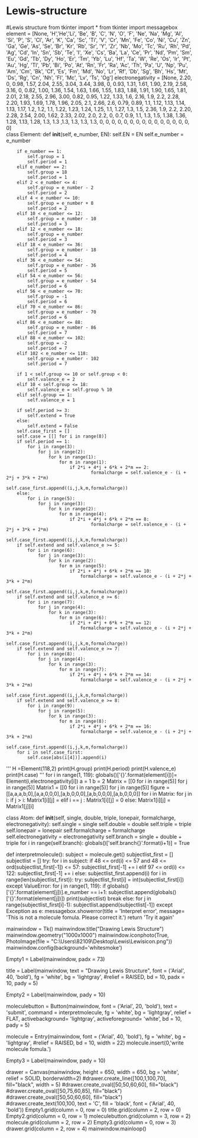 # Lewis-structure
#Lewis structure
from tkinter import *
from tkinter import messagebox
element = [None, 'H','He','Li', 'Be', 'B', 'C', 'N', 'O', 'F', 'Ne', 'Na', 'Mg', 'Al', 'Si', 'P', 'S', 'Cl', 'Ar', 'K', 'Ca', 'Sc', 'Ti', 'V', 'Cr', 'Mn', 'Fe', 'Co', 'Ni', 'Cu', 'Zn', 'Ga', 'Ge', 'As', 'Se', 'Br', 'Kr', 'Rb', 'Sr', 'Y', 'Zr', 'Nb', 'Mo', 'Tc', 'Ru', 'Rh', 'Pd', 'Ag', 'Cd', 'In', 'Sn', 'Sb', 'Te', 'I', 'Xe', 'Cs', 'Ba', 'La', 'Ce', 'Pr', 'Nd', 'Pm', 'Sm', 'Eu', 'Gd', 'Tb', 'Dy', 'Ho', 'Er', 'Tm', 'Yb', 'Lu', 'Hf', 'Ta', 'W', 'Re', 'Os', 'Ir', 'Pt', 'Au', 'Hg', 'Tl', 'Pb', 'Bi', 'Po', 'At', 'Rn', 'Fr', 'Ra', 'Ac', 'Th', 'Pa', 'U', 'Np', 'Pu', 'Am', 'Cm', 'Bk', 'Cf', 'Es', 'Fm', 'Md', 'No', 'Lr', 'Rf', 'Db', 'Sg', 'Bh', 'Hs', 'Mt', 'Ds', 'Rg', 'Cn', 'Nh', 'Fl', 'Mc', 'Lv', 'Ts', 'Og']
electronegativity = [None, 2.20, 0, 0.98, 1.57, 2.04, 2.55, 3.04, 3.44, 3.98, 0, 0.93, 1.31, 1.61, 1.90, 2.19, 2.58, 3.16, 0, 0.82, 1.00, 1.36, 1.54, 1.63, 1.66, 1.55, 1.83, 1.88, 1.91, 1.90, 1.65, 1.81, 2.01, 2.18, 2.55, 2.96, 3.00, 0.82, 0.95, 1.22, 1.33, 1.6, 2.16, 1.9, 2.2, 2.28, 2.20, 1.93, 1.69, 1.78, 1.96, 2.05, 2.1, 2.66, 2.6, 0.79, 0.89, 1.1, 1.12, 1.13, 1.14, 1.13, 1.17, 1.2, 1.2, 1.1, 1.22, 1.23, 1.24, 1.25, 1.1, 1.27, 1.3, 1.5, 2.36, 1.9, 2.2, 2.20, 2.28, 2.54, 2.00, 1.62, 2.33, 2.02, 2.0, 2.2, 0, 0.7, 0.9, 1.1, 1.3, 1.5, 1.38, 1.36, 1.28, 1.13, 1.28, 1.3, 1.3 ,1.3, 1.3, 1.3, 1.3, 0, 0, 0, 0, 0, 0, 0, 0, 0, 0, 0, 0, 0, 0, 0, 0]        
class Element:
    def __init__(self, e_number, EN):
        self.EN = EN
        self.e_number = e_number

        if e_number == 1:
            self.group = 1
            self.period = 1
        elif e_number == 2:
            self.group = 18
            self.period = 1
        elif 2 < e_number <= 4:
            self.group = e_number - 2
            self.period = 2
        elif 4 < e_number <= 10:
            self.group = e_number + 8
            self.period = 2
        elif 10 < e_number <= 12:
            self.group = e_number - 10
            self.period = 3
        elif 12 < e_number <= 18:
            self.group = e_number
            self.period = 3
        elif 18 < e_number <= 36:
            self.group = e_number - 18
            self.period = 4
        elif 36 < e_number <= 54:
            self.group = e_number - 36
            self.period = 5
        elif 54 < e_number <= 56:
            self.group = e_number - 54
            self.period = 6
        elif 56 < e_number <= 70:
            self.group = -1
            self.period = 6
        elif 70 < e_number <= 86:
            self.group = e_number - 70
            self.period = 6
        elif 86 < e_number <= 88:
            self.group = e_number - 86
            self.period = 7
        elif 88 < e_number <= 102:
            self.group = -2
            self.period = 7
        elif 102 < e_number <= 118:
            self.group = e_number - 102
            self.period = 7

        if 1 < self.group <= 10 or self.group < 0:
            self.valence_e = 2
        elif 10 < self.group <= 18:
            self.valence_e = self.group % 10
        elif self.group == 1:
            self.valence_e = 1

        if self.period >= 3:
            self.extend = True
        else:
            self.extend = False
        self.case_first = []
        self.case = [[] for i in range(8)]
        if self.period == 1:
            for i in range(3):
                for j in range(2):
                    for k in range(1):
                        for m in range(1):
                            if 2*i + 4*j + 6*k + 2*m == 2:
                                    formalcharge = self.valence_e - (i + 2*j + 3*k + 2*m)
                                    self.case_first.append((i,j,k,m,formalcharge))
        else:
            for i in range(5):
                for j in range(3):
                    for k in range(2):
                        for m in range(4):
                            if 2*i + 4*j + 6*k + 2*m == 8:
                                    formalcharge = self.valence_e - (i + 2*j + 3*k + 2*m)
                                    self.case_first.append((i,j,k,m,formalcharge))
        if self.extend and self.valence_e >= 5:
            for i in range(6):
                for j in range(3):
                    for k in range(2):
                        for m in range(5):
                            if 2*i + 4*j + 6*k + 2*m == 10:
                                formalcharge = self.valence_e - (i + 2*j + 3*k + 2*m)
                                self.case_first.append((i,j,k,m,formalcharge))
        if self.extend and self.valence_e >= 6:
            for i in range(7):
                for j in range(4):
                    for k in range(3):
                        for m in range(6):
                            if 2*i + 4*j + 6*k + 2*m == 12:
                                formalcharge = self.valence_e - (i + 2*j + 3*k + 2*m)
                                self.case_first.append((i,j,k,m,formalcharge))
        if self.extend and self.valence_e >= 7:
            for i in range(8):
                for j in range(4):
                    for k in range(3):
                        for m in range(7):
                            if 2*i + 4*j + 6*k + 2*m == 14:
                                formalcharge = self.valence_e - (i + 2*j + 3*k + 2*m)
                                self.case_first.append((i,j,k,m,formalcharge))
        if self.extend and self.valence_e >= 8:
            for i in range(9):
                for j in range(5):
                    for k in range(3):
                        for m in range(8):
                            if 2*i + 4*j + 6*k + 2*m == 16:
                                formalcharge = self.valence_e - (i + 2*j + 3*k + 2*m)
                                self.case_first.append((i,j,k,m,formalcharge))
        for i in self.case_first:
            self.case[abs(i[4])].append(i)
'''
H =Element(118,2)
print(H.group)
print(H.period)
print(H.valence_e)
print(H.case)
'''
for i in range(1, 119):
    globals()['{}'.format(element[i])]= Element(i,electronegativity[i])
a = 1
b = 2
Matrix = [[0 for i in range(5)] for j in range(5)]
Matrix1 = [[0 for i in range(5)] for j in range(5)]
figure = [[a,a,a,b,0],[a,a,0,0,0],[a,b,0,0,0],[a,b,0,0,0],[a,b,0,0,0]]
for i in Matrix:
    for j in i:
        if j > i:
            Matrix1[i][j] = 
        elif i == j :
            Matrix1[i][j] = 0
        else:
            Matrix1[i][j] = Matrix1[j][i]

class Atom:
    def __init__(self, single, double, triple, lonepair, formalcharge, electronegativity):
        self.single = single
        self.double = double
        self.triple = triple
        self.lonepair = lonepair
        self.formalcharge = formalcharge
        self.electronegativity = electronegativity
        self.branch = single + double + triple
        for i in range(self.branch):
            globals()['self.branch{}'.format(i+1)] = True

def interpretmolecule():
    subject = molecule.get()
    subjectlist_first = []
    subjectlist = []
    try:
        for i in subject:
            if 48 <= ord(i) <= 57 and 48 <= ord(subjectlist_first[-1]) <= 57:
                subjectlist_first[-1] += i
            elif 97 <= ord(i) <= 122:
                subjectlist_first[-1] += i
            else:
                subjectlist_first.append(i)
        for i in range(len(subjectlist_first)):
            try:
                subjectlist_first[i] = int(subjectlist_first[i])
            except ValueError:
                for j in range(1, 119):
                    if globals()['{}'.format(element[j])].e_number == i+1:
                        subjectlist.append(globals()['{}'.format(element[j])])
                        print(subjectlist)
                        break
            else:
                for j in range(subjectlist_first[i]-1):
                    subjectlist.append(subjectlist[-1])
    except Exception as e:
        messagebox.showerror(title = 'Interpret error', message= 'This is not a molecule fomula. Please correct it.')
        return 'Try it again'
    
mainwindow = Tk()
mainwindow.title("Drawing Lewis Structure")
mainwindow.geometry("1000x1000")
mainwindow.iconphoto(True, PhotoImage(file = "C:\\Users\\82109\\Desktop\\Lewis\\Lewisicon.png"))
mainwindow.config(background='whitesmoke')

Empty1 = Label(mainwindow,
               padx = 73)
              
title = Label(mainwindow, text = "Drawing Lewis Structure",
              font = ('Arial', 40, 'bold'),
              fg = 'white',
              bg = 'lightgray',
              #relief = RAISED,
              bd = 10,
              padx = 10,
              pady = 5)

Empty2 = Label(mainwindow,
               pady = 10)

moleculebutton = Button(mainwindow,
                 font = ('Arial', 20, 'bold'),
                 text = 'submit',
                 command = interpretmolecule,
                 fg = 'white',
                 bg = 'lightgray',
                 relief = FLAT,
                 activebackground= 'lightgray',
                 activeforeground= 'white',
                 bd = 10,
                 pady = 5)

molecule = Entry(mainwindow,
                 font = ('Arial', 40, 'bold'),
                 fg = 'white',
                 bg = 'lightgray',
                 #relief = RAISED,
                 bd = 10,
                 width = 22)
molecule.insert(0,'write molecule fomula.')

Empty3 = Label(mainwindow,
               pady = 10)

drawer = Canvas(mainwindow,
                height = 650,
                width = 650,
                bg = 'white',
                relief = SOLID,
                borderwidth=2)
#drawer.create_line([100,1,100,70], fill="black", width = 5)
#drawer.create_oval([50,50,60,60], fill="black")
#drawer.create_oval([50,75,60,85], fill="black")
#drawer.create_oval([50,50,60,60], fill="black")
#drawer.create_text(100,100, text = 'C', fill = 'black', font = ('Arial', 40, 'bold'))
Empty1.grid(column = 0, row = 0)
title.grid(column = 2, row = 0)
Empty2.grid(column = 0, row = 1)
moleculebutton.grid(column = 3, row = 2)
molecule.grid(column = 2, row = 2)
Empty3.grid(column = 0, row = 3)
drawer.grid(column = 2, row = 4)
mainwindow.mainloop()
